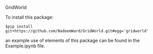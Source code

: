 GridWorld


To install this package:

	$pip install git+https://github.com/NadeemWard/GridWorld.git#egg='gridworld'

an example use of elements of this package can be found in the Example.ipynb file.
